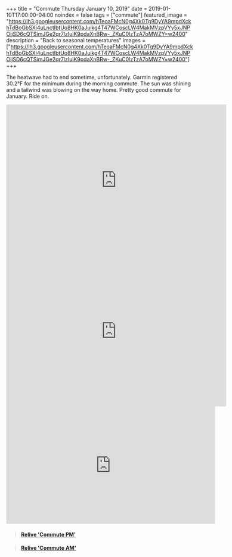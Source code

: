 +++
title =  "Commute Thursday January 10, 2019"
date = 2019-01-10T17:00:00-04:00
noindex = false
tags = ["commute"]
featured_image = "https://lh3.googleusercontent.com/hTeoaFMcN0g4Xk0Tg9DyYA9mpdXckhTdBoGbSXi4uLnctIbtUo8HK0aJuikg4T47WCoscLW4MakMVzpVYy5xJNPOijSD6cQTSimJGe2qr7lzIuiK9pdaXnBRw-_ZKuC0lzTzA7oMWZY=w2400"
description = "Back to seasonal temperatures"
images = ["https://lh3.googleusercontent.com/hTeoaFMcN0g4Xk0Tg9DyYA9mpdXckhTdBoGbSXi4uLnctIbtUo8HK0aJuikg4T47WCoscLW4MakMVzpVYy5xJNPOijSD6cQTSimJGe2qr7lzIuiK9pdaXnBRw-_ZKuC0lzTzA7oMWZY=w2400"]
+++

The heatwave had to end sometime, unfortunately. Garmin registered 30.2°F for the minimum during the morning commute. The sun was shining and a tailwind was blowing on the way home. Pretty good commute for January. Ride on.  

<iframe height='405' width='590' frameborder='0' allowtransparency='true' scrolling='no' src='https://www.strava.com/activities/2069820295/embed/c14dcb0124eb9ac6f56d4190c28ddc254d01ffbf'></iframe>

<iframe height='405' width='590' frameborder='0' allowtransparency='true' scrolling='no' src='https://www.strava.com/activities/2068495042/embed/8bb9a1b36bca2dbb7c9fb4c52e56a08fb2623b20'></iframe>

<iframe width="560" height="315" src="https://www.youtube.com/embed/JfO9oSUVr7c" frameborder="0" allow="accelerometer; autoplay; encrypted-media; gyroscope; picture-in-picture" allowfullscreen></iframe>


<blockquote class="embedly-card" data-card-controls="0" data-card-key="f1631a41cb254ca5b035dc5747a5bd75"><h4><a href="https://www.relive.cc/view/2069820295?r=embed-site">Relive 'Commute PM'</a></h4></blockquote>
        <script async src="https://cdn.embedly.com/widgets/platform.js" charset="UTF-8"></script>

<blockquote class="embedly-card" data-card-controls="0" data-card-key="f1631a41cb254ca5b035dc5747a5bd75"><h4><a href="https://www.relive.cc/view/2068495042?r=embed-site">Relive 'Commute AM'</a></h4></blockquote>
        <script async src="https://cdn.embedly.com/widgets/platform.js" charset="UTF-8"></script>
